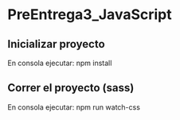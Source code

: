# PreEntrega3_JavaScript

## Inicializar proyecto
En consola ejecutar:
npm install

## Correr el proyecto (sass)
En consola ejecutar:
npm run watch-css
